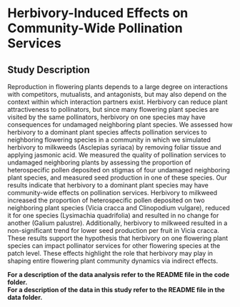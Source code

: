 # Herbivory-Induced Effects on Community-Wide Pollination Services
## Study Description 
Reproduction in flowering plants depends to a large degree on interactions with competitors, mutualists, and antagonists, but may also depend on the context within which interaction partners exist. Herbivory can reduce plant attractiveness to pollinators, but since many flowering plant species are visited by the same pollinators, herbivory on one species may have consequences for undamaged neighboring plant species. We assessed how herbivory to a dominant plant species affects pollination services to neighboring flowering species in a community in which we simulated herbivory to milkweeds (Asclepias syriaca) by removing foliar tissue and applying jasmonic acid. We measured the quality of pollination services to undamaged neighboring plants by assessing the proportion of heterospecific pollen deposited on stigmas of four undamaged neighboring plant species, and measured seed production in one of these species. Our results indicate that herbivory to a dominant plant species may have community-wide effects on pollination services. Herbivory to milkweed increased the proportion of heterospecific pollen deposited on two neighboring plant species (Vicia cracca and Clinopodium vulgare), reduced it for one species (Lysimachia quadrifolia) and resulted in no change for another (Galium palustre). Additionally, herbivory to milkweed resulted in a non-significant trend for lower seed production per fruit in Vicia cracca. These results support the hypothesis that herbivory on one flowering plant species can impact pollinator services for other flowering species at the patch level. These effects highlight the role that herbivory may play in shaping entire flowering plant community dynamics via indirect effects.

**For a description of the data analysis refer to the README file in the code folder.**  
**For a description of the data in this study refer to the README file in the data folder.**  